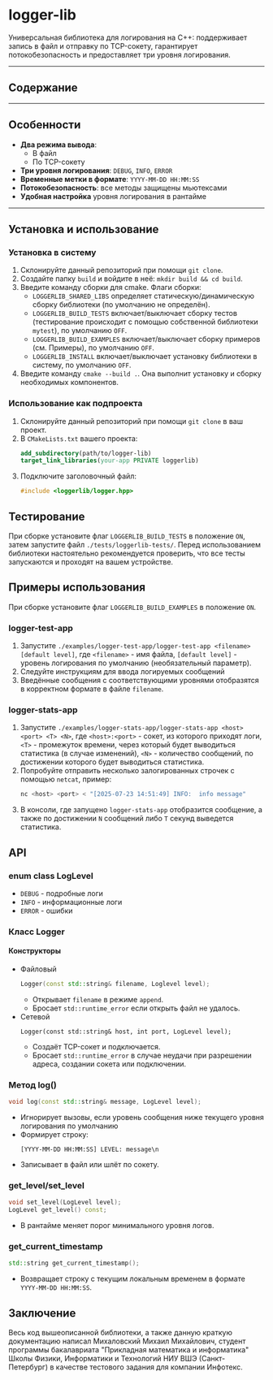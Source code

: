 # logger-lib

Универсальная библиотека для логирования на C++: поддерживает запись в файл и отправку по TCP-сокету, гарантирует потокобезопасность и предоставляет три уровня логирования.

---

## Содержание

---

## Особенности

- **Два режима вывода**:
    - В файл
    - По TCP-сокету
- **Три уровня логирования**: `DEBUG`, `INFO`, `ERROR`
- **Временные метки в формате**: `YYYY-MM-DD HH:MM:SS`
- **Потокобезопасность**: все методы защищены мьютексами
- **Удобная настройка** уровня логирования в рантайме

---

## Установка и использование

### Установка в систему

1. Склонируйте данный репозиторий при помощи `git clone`.
2. Создайте папку `build` и войдите в неё: `mkdir build && cd build`.
3. Введите команду сборки для cmake. Флаги сборки:
    - `LOGGERLIB_SHARED_LIBS` определяет статическую/динамическую сборку библиотеки (по умолчанию не определён).
    - `LOGGERLIB_BUILD_TESTS` включает/выключает сборку тестов (тестирование происходит с помощью собственной библиотеки `mytest`), по умолчанию `OFF`.
    - `LOGGERLIB_BUILD_EXAMPLES` включает/выключает сборку примеров (см. Примеры), по умолчанию `OFF`.
    - `LOGGERLIB_INSTALL` включает/выключает установку библиотеки в систему, по умолчанию `OFF`.
4. Введите команду `cmake --build .`. Она выполнит установку и сборку необходимых компонентов.

### Использование как подпроекта

1. Склонируйте данный репозиторий при помощи `git clone` в ваш проект.
2. В `CMakeLists.txt` вашего проекта:
    ```cmake
    add_subdirectory(path/to/logger-lib)
    target_link_libraries(your-app PRIVATE loggerlib)
    ```
3. Подключите заголовочный файл:
    ```cpp
    #include <loggerlib/logger.hpp>
    ```

## Тестирование

При сборке установите флаг `LOGGERLIB_BUILD_TESTS` в положение `ON`, затем запустите файл `./tests/loggerlib-tests/`. Перед использованием библиотеки настоятельно рекомендуется проверить, что все тесты запускаются и проходят на вашем устройстве.

## Примеры использования

При сборке установите флаг `LOGGERLIB_BUILD_EXAMPLES` в положение `ON`.

### logger-test-app

1. Запустите `./examples/logger-test-app/logger-test-app <filename> [default level]`, где `<filename>` - имя файла, `[default level]` - уровень логирования по умолчанию (необязательный параметр).
2. Следуйте инструкциям для ввода логируемых сообщений
3. Введённые сообщения с соответствующими уровнями отобразятся в корректном формате в файле `filename`.

### logger-stats-app

1. Запустите `./examples/logger-stats-app/logger-stats-app <host> <port> <T> <N>`, где `<host>:<port>` - сокет, из которого приходят логи, `<T>` - промежуток времени, через который будет выводиться статистика (в случае изменений), `<N>` - количество сообщений, по достижении которого будет выводиться статистика.
2. Попробуйте отправить несколько залогированных строчек с помощью `netcat`, пример:
    ```bash
    nc <host> <port> < "[2025-07-23 14:51:49] INFO:  info message"
    ```
3. В консоли, где запущено `logger-stats-app` отобразится сообщение, а также по достижении `N` сообщений либо `T` секунд выведется статистика.

## API

### enum class LogLevel
 - `DEBUG` - подробные логи
 - `INFO` - информационные логи
 - `ERROR` - ошибки

### Класс Logger

#### Конструкторы
- Файловый
    ```cpp
    Logger(const std::string& filename, Loglevel level);
    ```
    - Открывает `filename` в режиме `append`.
    - Бросает `std::runtime_error` если открыть файл не удалось.
- Сетевой
    ```cppp
    Logger(const std::string& host, int port, LogLevel level);
    ```
    - Создаёт TCP-сокет и подключается.
    - Бросает `std::runtime_error` в случае неудачи при разрешении адреса, создании сокета или подключении.

### Метод log()
```cpp
void log(const std::string& message, LogLevel level);
```
- Игнорирует вызовы, если уровень сообщения ниже текущего уровня логирования по умолчанию
- Формирует строку:
    ```
    [YYYY-MM-DD HH:MM:SS] LEVEL: message\n
    ```
- Записывает в файл или шлёт по сокету.
### get_level/set_level
```cpp
void set_level(LogLevel level);
LogLevel get_level() const;
```
- В рантайме меняет порог минимального уровня логов.
### get_current_timestamp
```cpp
std::string get_current_timestamp();
```
- Возвращает строку с текущим локальным временем в формате `YYYY-MM-DD HH:MM:SS`.

## Заключение

Весь код вышеописанной библиотеки, а также данную краткую документацию написал Михаловский Михаил Михайлович, студент программы бакалавриата "Прикладная математика и информатика" Школы Физики, Информатики и Технологий НИУ ВШЭ (Санкт-Петербург) в качестве тестового задания для компании Инфотекс.